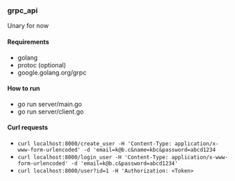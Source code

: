 ### grpc_api

Unary for now

#### Requirements
- golang
- protoc (optional)
- google.golang.org/grpc

#### How to run
- go run server/main.go
- go run server/client.go

#### Curl requests
- `curl localhost:8000/create_user -H 'Content-Type: application/x-www-form-urlencoded' -d 'email=k@b.c&name=kbc&password=abcd1234`
- `curl localhost:8000/login_user -H 'Content-Type: application/x-www-form-urlencoded' -d 'email=k@b.c&password=abcd1234'`
- `curl localhost:8000/user?id=1 -H 'Authorization: <Token>`

